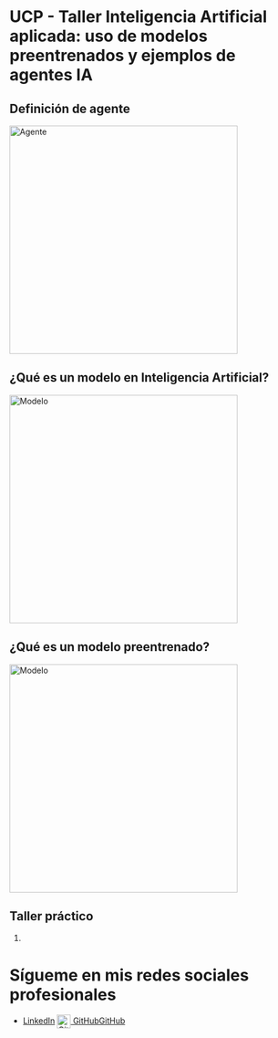 # UCP - Taller Inteligencia Artificial aplicada: uso de modelos preentrenados y ejemplos de agentes IA

## Definición de agente

<img src="https://github.com/davidriveraarbelaez/UCP_taller_agentes/raw/main/Infograf%C3%ADa/01%20Agentes.webp" alt="Agente" width="400"/>

## ¿Qué es un modelo en Inteligencia Artificial?
<img src="https://github.com/davidriveraarbelaez/UCP_taller_agentes/blob/main/Infograf%C3%ADa/02%20modelo%20IA.webp" alt="Modelo" width="400"/>

## ¿Qué es un modelo preentrenado?
<img src="https://github.com/davidriveraarbelaez/UCP_taller_agentes/blob/main/Infograf%C3%ADa/03%20modelo%20preentrenado.png" alt="Modelo" width="400"/>

## Taller práctico

1.


# Sígueme en mis redes sociales profesionales

- [LinkedIn](https://www.linkedin.com/in/davidriveraarbelaez/)
[<img src="https://github.githubassets.com/images/modules/logos_page/GitHub-Mark.png" alt="GitHub" width="24" style="vertical-align:middle;"/> GitHub](https://github.com/davidriveraarbelaez)[GitHub](https://github.com/davidriveraarbelaez)

